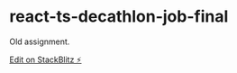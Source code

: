 # react-ts-decathlon-job-final

Old assignment.  

[Edit on StackBlitz ⚡️](https://stackblitz.com/edit/react-ts-decathlon-job-final-mfnjle)
